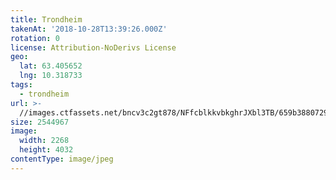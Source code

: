```yaml
---
title: Trondheim
takenAt: '2018-10-28T13:39:26.000Z'
rotation: 0
license: Attribution-NoDerivs License
geo:
  lat: 63.405652
  lng: 10.318733
tags:
  - trondheim
url: >-
  //images.ctfassets.net/bncv3c2gt878/NFfcblkkvbkghrJXbl3TB/659b38807296ef4043d555693e9fb160/trondheim_31807863258_o
size: 2544967
image:
  width: 2268
  height: 4032
contentType: image/jpeg
---
```


